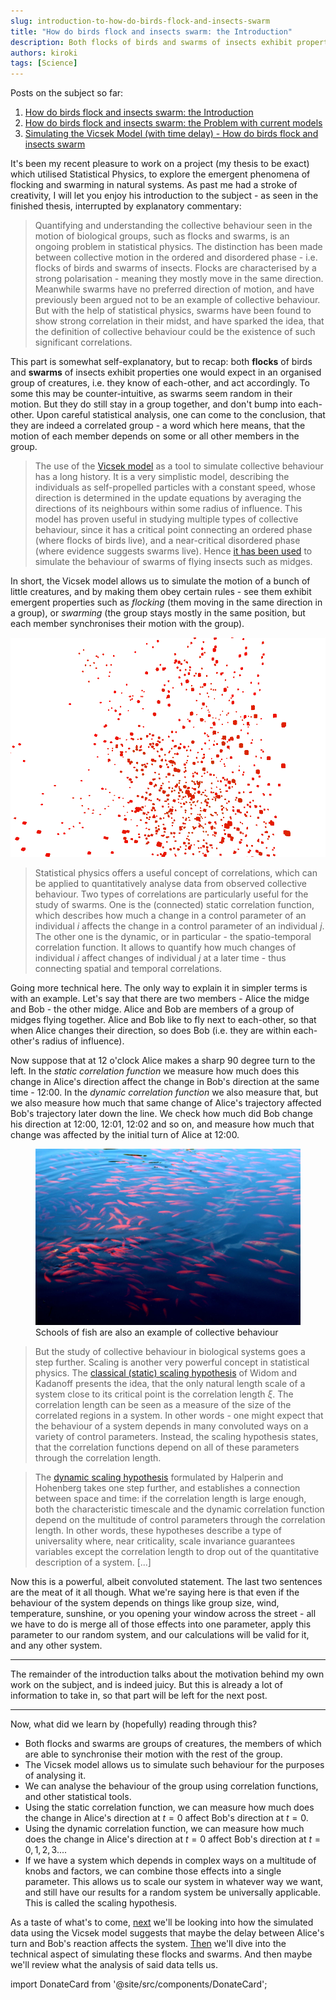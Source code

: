 ```yaml
---
slug: introduction-to-how-do-birds-flock-and-insects-swarm
title: "How do birds flock and insects swarm: the Introduction"
description: Both flocks of birds and swarms of insects exhibit properties one would expect in an organised group of creatures, i.e. they know of each-other, and act accordingly.
authors: kiroki
tags: [Science]
---
```


Posts on the subject so far:

1. [How do birds flock and insects swarm: the Introduction](/blog/introduction-to-how-do-birds-flock-and-insects-swarm/)
2. [How do birds flock and insects swarm: the Problem with current models](/blog/further-introduction-to-how-do-birds-flock-and-insects-swarm/)
3. [Simulating the Vicsek Model (with time delay) - How do birds flock and insects swarm](/blog/simulating-the-vicsek-model-how-do-birds-flock-and-insects-swarm/)

It's been my recent pleasure to work on a project (my thesis to be exact) which utilised Statistical Physics, to explore the emergent phenomena of flocking and swarming in natural systems. As past me had a stroke of creativity, I will let you enjoy his introduction to the subject - as seen in the finished thesis, interrupted by explanatory commentary:

<!-- truncate -->

> Quantifying and understanding the collective behaviour seen in the motion of biological groups, such as flocks and swarms, is an ongoing problem in statistical physics. The distinction has been made between collective motion in the ordered and disordered phase - i.e. flocks of birds and swarms of insects. Flocks are characterised by a strong polarisation - meaning they mostly move in the same direction. Meanwhile swarms have no preferred direction of motion, and have previously been argued not to be an example of collective behaviour. But with the help of statistical physics, swarms have been found to show strong correlation in their midst, and have sparked the idea, that the definition of collective behaviour could be the existence of such significant correlations.

This part is somewhat self-explanatory, but to recap: both **flocks** of birds and **swarms** of insects exhibit properties one would expect in an organised group of creatures, i.e. they know of each-other, and act accordingly. To some this may be counter-intuitive, as swarms seem random in their motion. But they do still stay in a group together, and don't bump into each-other. Upon careful statistical analysis, one can come to the conclusion, that they are indeed a correlated group - a word which here means, that the motion of each member depends on some or all other members in the group.

>  The use of the [Vicsek model](https://en.wikipedia.org/wiki/Vicsek_model) as a tool to simulate collective behaviour has a long history. It is a very simplistic model, describing the individuals as self-propelled particles with a constant speed, whose direction is determined in the update equations by averaging the directions of its neighbours within some radius of influence. This model has proven useful in studying multiple types of collective behaviour, since it has a critical point connecting an ordered phase (where flocks of birds live), and a near-critical disordered phase (where evidence suggests swarms live). Hence [it has been used](https://arxiv.org/abs/1611.08201) to simulate the behaviour of swarms of flying insects such as midges.

In short, the Vicsek model allows us to simulate the motion of a bunch of little creatures, and by making them obey certain rules - see them exhibit emergent properties such as _flocking_ (them moving in the same direction in a group), or _swarming_ (the group stays mostly in the same position, but each member synchronises their motion with the group).

![cover](/content/images/2020/01/cover.png)

>  Statistical physics offers a useful concept of correlations, which can be applied to quantitatively analyse data from observed collective behaviour. Two types of correlations are particularly useful for the study of swarms. One is the (connected) static correlation function, which describes how much a change in a control parameter of an individual $i$ affects the change in a control parameter of an individual $j$. The other one is the dynamic, or in particular - the spatio-temporal correlation function. It allows to quantify how much changes of individual $i$ affect changes of individual $j$ at a later time - thus connecting spatial and temporal correlations.

Going more technical here. The only way to explain it in simpler terms is with an example. Let's say that there are two members - Alice the midge and Bob - the other midge. Alice and Bob are members of a group of midges flying together. Alice and Bob like to fly next to each-other, so that when Alice changes their direction, so does Bob (i.e. they are within each-other's radius of influence).

Now suppose that at 12 o'clock Alice makes a sharp 90 degree turn to the left. In the _static correlation function_ we measure how much does this change in Alice's direction affect the change in Bob's direction at the same time - 12:00. In the _dynamic correlation function_ we also measure that, but we also measure how much that same change of Alice's trajectory affected Bob's trajectory later down the line. We check how much did Bob change his direction at 12:00, 12:01, 12:02 and so on, and measure how much that change was affected by the initial turn of Alice at 12:00.

<figure class="kg-card kg-image-card kg-card-hascaption"><img src="/content/images/2020/01/sea-water-nature-ocean-wave-lake-1033941-pxhere.com.jpg" class="kg-image" alt loading="lazy"/><figcaption>Schools of fish are also an example of collective behaviour</figcaption></figure>

>  But the study of collective behaviour in biological systems goes a step further. Scaling is another very powerful concept in statistical physics. The [classical (static) scaling hypothesis](https://journals.aps.org/ppf/abstract/10.1103/PhysicsPhysiqueFizika.2.263) of Widom and Kadanoff presents the idea, that the only natural length scale of a system close to its critical point is the correlation length $\xi$. The correlation length can be seen as a measure of the size of the correlated regions in a system. In other words - one might expect that the behaviour of a system depends in many convoluted ways on a variety of control parameters. Instead, the scaling hypothesis states, that the correlation functions depend on all of these parameters through the correlation length.

> The [dynamic scaling hypothesis](https://journals.aps.org/pr/abstract/10.1103/PhysRev.177.952) formulated by Halperin and Hohenberg takes one step further, and establishes a connection between space and time: if the correlation length is large enough, both the characteristic timescale and the dynamic correlation function depend on the multitude of control parameters through the correlation length. In other words, these hypotheses describe a type of universality where, near criticality, scale invariance guarantees variables except the correlation length to drop out of the quantitative description of a system. [...]

Now this is a powerful, albeit convoluted statement. The last two sentences are the meat of it all though. What we're saying here is that even if the behaviour of the system depends on things like group size, wind, temperature, sunshine, or you opening your window across the street - all we have to do is merge all of those effects into one parameter, apply this parameter to our random system, and our calculations will be valid for it, and any other system.


--------------------------------------------------------------------------------

The remainder of the introduction talks about the motivation behind my own work on the subject, and is indeed juicy. But this is already a lot of information to take in, so that part will be left for the next post.


--------------------------------------------------------------------------------

Now, what did we learn by (hopefully) reading through this?

* Both flocks and swarms are groups of creatures, the members of which are able to synchronise their motion with the rest of the group.
* The Vicsek model allows us to simulate such behaviour for the purposes of analysing it.
* We can analyse the behaviour of the group using correlation functions, and other statistical tools.
* Using the static correlation function, we can measure how much does the change in Alice's direction at $t=0$ affect Bob's direction at $t=0$.
* Using the dynamic correlation function, we can measure how much does the change in Alice's direction at $t=0$ affect Bob's direction at $t=0,1,2,3...$.
* If we have a system which depends in complex ways on a multitude of knobs and factors, we can combine those effects into a single parameter. This allows us to scale our system in whatever way we want, and still have our results for a random system be universally applicable. This is called the scaling hypothesis.

As a taste of what's to come, [next](/blog/further-introduction-to-how-do-birds-flock-and-insects-swarm/) we'll be looking into how the simulated data using the Vicsek model suggests that maybe the delay between Alice's turn and Bob's reaction affects the system.  [Then](/blog/simulating-the-vicsek-model-how-do-birds-flock-and-insects-swarm/) we'll dive into the technical aspect of simulating these flocks and swarms. And then maybe we'll review what the analysis of said data tells us.

import DonateCard from '@site/src/components/DonateCard';

<DonateCard/>